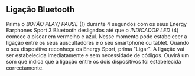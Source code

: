 ## Ligação Bluetooth

Prima o *BOTÃO PLAY/ PAUSE* (1) durante 4 segundos com os seus Energy Earphones Sport 3 Bluetooth desligados até que o *INDICADOR LED* (4) comece a piscar em vermelho e azul. Nesse momento pode estabelecer a ligação entre os seus auscultadores e o seu smartphone ou tablet. Quando o seu dispositivo reconheça os Energy Sport, prima "Ligar". A ligação vai ser estabelecida imediatamente e sem necessidade de códigos. Ouvirá um som que indica que a ligação entre os dois dispositivos foi estabelecida correctamente.
